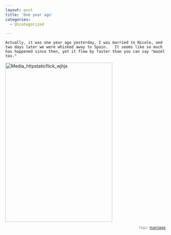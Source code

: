 ```yaml
---
layout: post
title: 'One year ago'
categories:
  - Uncategorized

---
```



    Actually, it was one year ago yesterday, I was married to Nicole, and two days later we were whisked away to Spain.   It seems like so much has happened since then, yet it flew by faster than you can say "mazel tov."
<div class='p_embed p_image_embed'>
<img alt="Media_httpstaticflick_wjhjs" height="500" src="http://levjoydotcom3.files.wordpress.com/2006/06/media_httpstaticflick_wjhjs.jpg?w=201" width="336" />
</div>


<p style="text-align:right;font-size:11px;letter-spacing:.05em;color:#808979;">Tags: <a href="http://www.technorati.com/tag/marriage" rel="tag">marriage</a></p>
  
